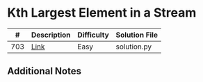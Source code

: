 # Kth Largest Element in a Stream
|#|Description|Difficulty|Solution File|
|-|-|-|-|
|703|[Link](https://leetcode.com/problems/kth-largest-element-in-a-stream/)|Easy|solution.py|

## Additional Notes
